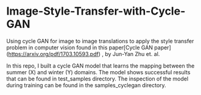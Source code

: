 # Image-Style-Transfer-with-Cycle-GAN
Using cycle GAN for image to image translations to apply the style transfer problem in computer vision found in this paper[Cycle GAN paper] (https://arxiv.org/pdf/1703.10593.pdf) , by Jun-Yan Zhu et. al.

In this repo, I built a cycle GAN model that learns the mapping between the summer (X) and winter (Y) domains. The model shows successful results that can be found in test_samples directory. The inspection of the model during training can be found in the samples_cyclegan directory. 
